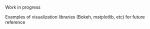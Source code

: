 Work in progress  

Examples of visualization libraries (Bokeh, matplotlib, etc) for future reference
